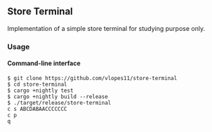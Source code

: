 ## Store Terminal

Implementation of a simple store terminal for studying purpose only.

### Usage

#### Command-line interface

```
$ git clone https://github.com/vlopes11/store-terminal
$ cd store-terminal
$ cargo +nightly test
$ cargo +nightly build --release
$ ./target/release/store-terminal
c s ABCDABAACCCCCCC
c p
q

```
